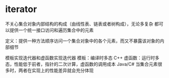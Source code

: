 # iterator
不关心集合对象内部结构的构成（由线性表、链表或者树构成），无论多复杂
都可以提供一个统一接口访问和遍历集合中的元素

定义：提供一种方法顺序访问一个集合对象中的各个元素，而又不暴露该对象的内部细节

模板实现迭代器和虚函数实现迭代器
模板：编译时多态 C++
虚函数：运行时多态，性能低于前者，指针的二次计算，虚函数的调用成本 Java/C#
当集合元素很多时，两者在实现上的性能差异就会充分体现
